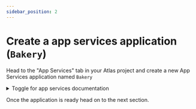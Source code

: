 ```yaml
---
sidebar_position: 2
---
```


# Create a app services application (`Bakery`)

Head to the "App Services" tab in your Atlas project and create a new App Services application named `Bakery`

  <details>
    <summary>Toggle for app services documentation</summary>
    <div>
      <iframe height="1000px" width="100%" src="https://www.mongodb.com/docs/atlas/app-services/manage-apps/create/create-with-ui/">
      </iframe>
    </div>
  </details>

Once the application is ready head on to the next section.